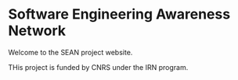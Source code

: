 # Software Engineering Awareness Network

Welcome to the SEAN project website.

THis project is funded by CNRS under the IRN program.